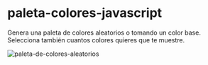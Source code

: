 # paleta-colores-javascript

Genera una paleta de colores aleatorios o tomando un color base. Selecciona también cuantos colores quieres que te muestre.

![paleta-de-colores-aleatorios](https://user-images.githubusercontent.com/6242827/231555009-c7ca9106-2883-4d87-aa78-4b23eea9e168.png)
